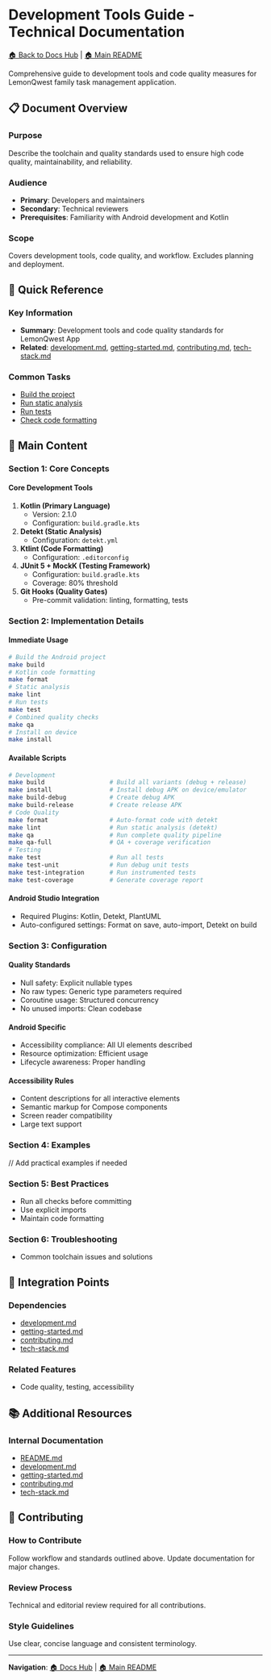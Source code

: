 # Development Tools Guide - Technical Documentation

[🏠 Back to Docs Hub](README.md) | [🏠 Main README](../README.md)

Comprehensive guide to development tools and code quality measures for LemonQwest family task management application.

## 📋 Document Overview

### Purpose

Describe the toolchain and quality standards used to ensure high code quality, maintainability, and reliability.

### Audience

- **Primary**: Developers and maintainers
- **Secondary**: Technical reviewers
- **Prerequisites**: Familiarity with Android development and Kotlin

### Scope

Covers development tools, code quality, and workflow. Excludes planning and deployment.

## 🎯 Quick Reference

### Key Information

- **Summary**: Development tools and code quality standards for LemonQwest App
- **Related**: [development.md](development.md), [getting-started.md](getting-started.md), [contributing.md](contributing.md), [tech-stack.md](tech-stack.md)

### Common Tasks

- [Build the project](#immediate-usage)
- [Run static analysis](#immediate-usage)
- [Run tests](#immediate-usage)
- [Check code formatting](#immediate-usage)

## 📖 Main Content

### Section 1: Core Concepts

#### Core Development Tools

1. **Kotlin (Primary Language)**
   - Version: 2.1.0
   - Configuration: `build.gradle.kts`
2. **Detekt (Static Analysis)**
   - Configuration: `detekt.yml`
3. **Ktlint (Code Formatting)**
   - Configuration: `.editorconfig`
4. **JUnit 5 + MockK (Testing Framework)**
   - Configuration: `build.gradle.kts`
   - Coverage: 80% threshold
5. **Git Hooks (Quality Gates)**
   - Pre-commit validation: linting, formatting, tests

### Section 2: Implementation Details

#### Immediate Usage

```bash
# Build the Android project
make build
# Kotlin code formatting
make format
# Static analysis
make lint
# Run tests
make test
# Combined quality checks
make qa
# Install on device
make install
```

#### Available Scripts

```bash
# Development
make build                  # Build all variants (debug + release)
make install                # Install debug APK on device/emulator
make build-debug            # Create debug APK
make build-release          # Create release APK
# Code Quality
make format                 # Auto-format code with detekt
make lint                   # Run static analysis (detekt)
make qa                     # Run complete quality pipeline
make qa-full                # QA + coverage verification
# Testing
make test                   # Run all tests
make test-unit              # Run debug unit tests
make test-integration       # Run instrumented tests
make test-coverage          # Generate coverage report
```

#### Android Studio Integration

- Required Plugins: Kotlin, Detekt, PlantUML
- Auto-configured settings: Format on save, auto-import, Detekt on build

### Section 3: Configuration

#### Quality Standards

- Null safety: Explicit nullable types
- No raw types: Generic type parameters required
- Coroutine usage: Structured concurrency
- No unused imports: Clean codebase

#### Android Specific

- Accessibility compliance: All UI elements described
- Resource optimization: Efficient usage
- Lifecycle awareness: Proper handling

#### Accessibility Rules

- Content descriptions for all interactive elements
- Semantic markup for Compose components
- Screen reader compatibility
- Large text support

### Section 4: Examples

// Add practical examples if needed

### Section 5: Best Practices

- Run all checks before committing
- Use explicit imports
- Maintain code formatting

### Section 6: Troubleshooting

- Common toolchain issues and solutions

## 🔗 Integration Points

### Dependencies

- [development.md](development.md)
- [getting-started.md](getting-started.md)
- [contributing.md](contributing.md)
- [tech-stack.md](tech-stack.md)

### Related Features

- Code quality, testing, accessibility

## 📚 Additional Resources

### Internal Documentation

- [README.md](README.md)
- [development.md](development.md)
- [getting-started.md](getting-started.md)
- [contributing.md](contributing.md)
- [tech-stack.md](tech-stack.md)

## 📝 Contributing

### How to Contribute

Follow workflow and standards outlined above. Update documentation for major changes.

### Review Process

Technical and editorial review required for all contributions.

### Style Guidelines

Use clear, concise language and consistent terminology.

---

**Navigation**: [🏠 Docs Hub](README.md) | [🏠 Main README](../README.md)
